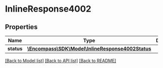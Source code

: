 # InlineResponse4002

## Properties
Name | Type | Description | Notes
------------ | ------------- | ------------- | -------------
**status** | [**\Encompass\SDK\Model\InlineResponse4002Status**](InlineResponse4002Status.md) |  | [optional] 

[[Back to Model list]](../../README.md#documentation-for-models) [[Back to API list]](../../README.md#documentation-for-api-endpoints) [[Back to README]](../../README.md)

